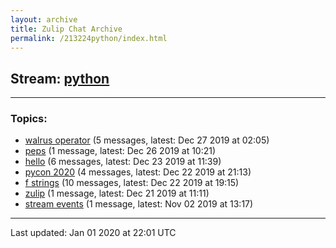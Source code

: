```yaml
---
layout: archive
title: Zulip Chat Archive
permalink: /213224python/index.html
---
```


## Stream: [python](http://vishnuks.com/zulip-archive-action-test-2/213224python/index.html)
---

### Topics:

* [walrus operator](16779walrusoperator.html) (5 messages, latest: Dec 27 2019 at 02:05)
* [peps](96825peps.html) (1 message, latest: Dec 26 2019 at 10:21)
* [hello](47413hello.html) (6 messages, latest: Dec 23 2019 at 11:39)
* [pycon 2020](34382pycon2020.html) (4 messages, latest: Dec 22 2019 at 21:13)
* [f strings](44113fstrings.html) (10 messages, latest: Dec 22 2019 at 19:15)
* [zulip](12309zulip.html) (1 message, latest: Dec 21 2019 at 11:11)
* [stream events](95106streamevents.html) (1 message, latest: Nov 02 2019 at 13:17)

<hr><p>Last updated: Jan 01 2020 at 22:01 UTC</p>